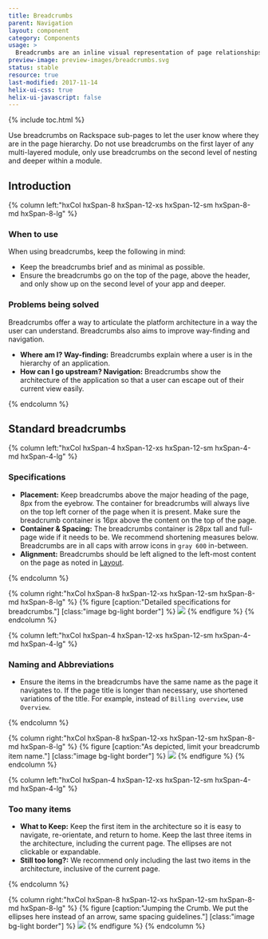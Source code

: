 ```yaml
---
title: Breadcrumbs
parent: Navigation
layout: component
category: Components
usage: >
  Breadcrumbs are an inline visual representation of page relationships and hierarchy. They provide a user with visual reinforcement of the current location within the application hierarchy, and allow for quick movement up the hierarchy.
preview-image: preview-images/breadcrumbs.svg
status: stable
resource: true
last-modified: 2017-11-14
helix-ui-css: true
helix-ui-javascript: false
---
```


{% include toc.html %}

<section class="static-section" markdown="1">

Use breadcrumbs on Rackspace sub-pages to let the user know where they are in the page hierarchy. Do not use breadcrumbs on the first layer of any multi-layered module, only use breadcrumbs on the second level of nesting and deeper within a module.

</section>

<section class="static-section" markdown="1">

## Introduction

<div class="hxRow"  markdown="1">
{% column left:"hxCol hxSpan-8 hxSpan-12-xs hxSpan-12-sm hxSpan-8-md hxSpan-8-lg" %}

### When to use

When using breadcrumbs, keep the following in mind:

- Keep the breadcrumbs brief and as minimal as possible.
- Ensure the breadcrumbs go on the top of the page, above the header, and only show up on the second level of your app and deeper.

### Problems being solved

Breadcrumbs offer a way to articulate the platform architecture in a way the user can understand. Breadcrumbs also aims to improve way-finding and navigation.

- __Where am I? Way-finding:__ Breadcrumbs explain where a user is in the hierarchy of an application.
- __How can I go upstream? Navigation:__ Breadcrumbs show the architecture of the application so that a user can escape out of their current view easily.

{% endcolumn %}

</div>

</section>

<section class="static-section" markdown="1">

## Standard breadcrumbs

<div class="hxRow"  markdown="1">
{% column left:"hxCol hxSpan-4 hxSpan-12-xs hxSpan-12-sm hxSpan-4-md hxSpan-4-lg" %}

### Specifications

- __Placement:__ Keep breadcrumbs above the major heading of the page, 8px from the eyebrow. The container for breadcrumbs will always live on the top left corner of the page when it is present. Make sure the breadcrumb container is 16px above the content on the top of the page.
- __Container & Spacing:__ The breadcrumbs container is 28px tall and full-page wide if it needs to be. We recommend shortening measures below. Breadcrumbs are in all caps with arrow icons in `gray 600` in-between.
- __Alignment:__ Breadcrumbs should be left aligned to the left-most content on the page as noted in [Layout]({{site.baseurl}}/layout/page-layouts.html).

{% endcolumn %}

{% column right:"hxCol hxSpan-8 hxSpan-12-xs hxSpan-12-sm hxSpan-8-md hxSpan-8-lg" %}
{% figure [caption:"Detailed specifications for breadcrumbs."] [class:"image bg-light border"] %}
![]({{site.baseurl}}/assets/images/components/navigation/bread-crumbs/standard-bc.svg)
{% endfigure %}
{% endcolumn %}
</div>

</section>

<section class="static-section" markdown="1">

<div class="hxRow"  markdown="1">
{% column left:"hxCol hxSpan-4 hxSpan-12-xs hxSpan-12-sm hxSpan-4-md hxSpan-4-lg" %}

### Naming and Abbreviations

- Ensure the items in the breadcrumbs have the same name as the page it navigates to. If the page title is longer than necessary, use shortened variations of the title. For example, instead of `Billing overview`, use `Overview`.

{% endcolumn %}

{% column right:"hxCol hxSpan-8 hxSpan-12-xs hxSpan-12-sm hxSpan-8-md hxSpan-8-lg" %}
{% figure [caption:"As depicted, limit your breadcrumb item name."] [class:"image bg-light border"] %}
![]({{site.baseurl}}/assets/images/components/navigation/bread-crumbs/name-abbrev.svg)
{% endfigure %}
{% endcolumn %}
</div>

</section>

<section class="static-section" markdown="1">

<div class="hxRow"  markdown="1">
{% column left:"hxCol hxSpan-4 hxSpan-12-xs hxSpan-12-sm hxSpan-4-md hxSpan-4-lg" %}

### Too many items

- __What to Keep:__ Keep the first item in the architecture so it is easy to navigate, re-orientate, and return to home. Keep the last three items in the architecture, including the current page. The ellipses are not clickable or expandable.
- __Still too long?:__ We recommend only including the last two items in the architecture, inclusive of the current page.

{% endcolumn %}

{% column right:"hxCol hxSpan-8 hxSpan-12-xs hxSpan-12-sm hxSpan-8-md hxSpan-8-lg" %}
{% figure [caption:"Jumping the Crumb. We put the ellipses here instead of an arrow, same spacing guidelines."] [class:"image bg-light border"] %}
![]({{site.baseurl}}/assets/images/components/navigation/bread-crumbs/to-many.svg)
{% endfigure %}
{% endcolumn %}
</div>

</section>
